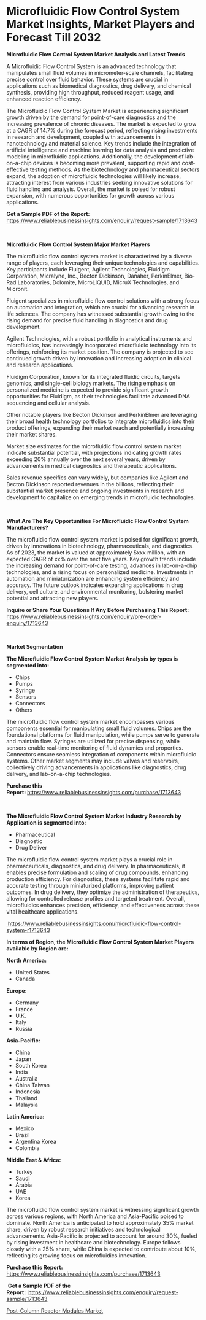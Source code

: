<p><h1>Microfluidic Flow Control System Market Insights, Market Players and Forecast Till 2032</h1></p><p><strong>Microfluidic Flow Control System Market Analysis and Latest Trends</strong></p>
<p><p>A Microfluidic Flow Control System is an advanced technology that manipulates small fluid volumes in micrometer-scale channels, facilitating precise control over fluid behavior. These systems are crucial in applications such as biomedical diagnostics, drug delivery, and chemical synthesis, providing high throughput, reduced reagent usage, and enhanced reaction efficiency. </p><p>The Microfluidic Flow Control System Market is experiencing significant growth driven by the demand for point-of-care diagnostics and the increasing prevalence of chronic diseases. The market is expected to grow at a CAGR of 14.7% during the forecast period, reflecting rising investments in research and development, coupled with advancements in nanotechnology and material science. Key trends include the integration of artificial intelligence and machine learning for data analysis and predictive modeling in microfluidic applications. Additionally, the development of lab-on-a-chip devices is becoming more prevalent, supporting rapid and cost-effective testing methods. As the biotechnology and pharmaceutical sectors expand, the adoption of microfluidic technologies will likely increase, attracting interest from various industries seeking innovative solutions for fluid handling and analysis. Overall, the market is poised for robust expansion, with numerous opportunities for growth across various applications.</p></p>
<p><strong>Get a Sample PDF of the Report:&nbsp;</strong> <a href="https://www.reliablebusinessinsights.com/enquiry/request-sample/1713643?utm_campaign=2247&utm_medium=2&utm_source=Github&utm_content=ia&utm_term=28022025&utm_id=microfluidic-flow-control-system">https://www.reliablebusinessinsights.com/enquiry/request-sample/1713643</a></p>
<p>&nbsp;</p>
<p><strong>Microfluidic Flow Control System Major Market Players</strong></p>
<p><p>The microfluidic flow control system market is characterized by a diverse range of players, each leveraging their unique technologies and capabilities. Key participants include Fluigent, Agilent Technologies, Fluidigm Corporation, Micralyne, Inc., Becton Dickinson, Danaher, PerkinElmer, Bio-Rad Laboratories, Dolomite, MicroLIQUID, MicruX Technologies, and Micronit. </p><p>Fluigent specializes in microfluidic flow control solutions with a strong focus on automation and integration, which are crucial for advancing research in life sciences. The company has witnessed substantial growth owing to the rising demand for precise fluid handling in diagnostics and drug development.</p><p>Agilent Technologies, with a robust portfolio in analytical instruments and microfluidics, has increasingly incorporated microfluidic technology into its offerings, reinforcing its market position. The company is projected to see continued growth driven by innovation and increasing adoption in clinical and research applications.</p><p>Fluidigm Corporation, known for its integrated fluidic circuits, targets genomics, and single-cell biology markets. The rising emphasis on personalized medicine is expected to provide significant growth opportunities for Fluidigm, as their technologies facilitate advanced DNA sequencing and cellular analysis.</p><p>Other notable players like Becton Dickinson and PerkinElmer are leveraging their broad health technology portfolios to integrate microfluidics into their product offerings, expanding their market reach and potentially increasing their market shares.</p><p>Market size estimates for the microfluidic flow control system market indicate substantial potential, with projections indicating growth rates exceeding 20% annually over the next several years, driven by advancements in medical diagnostics and therapeutic applications. </p><p>Sales revenue specifics can vary widely, but companies like Agilent and Becton Dickinson reported revenues in the billions, reflecting their substantial market presence and ongoing investments in research and development to capitalize on emerging trends in microfluidic technologies.</p></p>
<p>&nbsp;</p>
<p><strong>What Are The Key Opportunities For Microfluidic Flow Control System Manufacturers?</strong></p>
<p><p>The microfluidic flow control system market is poised for significant growth, driven by innovations in biotechnology, pharmaceuticals, and diagnostics. As of 2023, the market is valued at approximately $xxx million, with an expected CAGR of xx% over the next five years. Key growth trends include the increasing demand for point-of-care testing, advances in lab-on-a-chip technologies, and a rising focus on personalized medicine. Investments in automation and miniaturization are enhancing system efficiency and accuracy. The future outlook indicates expanding applications in drug delivery, cell culture, and environmental monitoring, bolstering market potential and attracting new players.</p></p>
<p><strong>Inquire or Share Your Questions If Any Before Purchasing This Report:</strong> <a href="https://www.reliablebusinessinsights.com/enquiry/pre-order-enquiry/1713643?utm_campaign=2247&utm_medium=2&utm_source=Github&utm_content=ia&utm_term=28022025&utm_id=microfluidic-flow-control-system">https://www.reliablebusinessinsights.com/enquiry/pre-order-enquiry/1713643</a></p>
<p>&nbsp;</p>
<p><strong>Market Segmentation</strong></p>
<p><strong>The Microfluidic Flow Control System Market Analysis by types is segmented into:</strong></p>
<p><ul><li>Chips</li><li>Pumps</li><li>Syringe</li><li>Sensors</li><li>Connectors</li><li>Others</li></ul></p>
<p><p>The microfluidic flow control system market encompasses various components essential for manipulating small fluid volumes. Chips are the foundational platforms for fluid manipulation, while pumps serve to generate and maintain flow. Syringes are utilized for precise dispensing, while sensors enable real-time monitoring of fluid dynamics and properties. Connectors ensure seamless integration of components within microfluidic systems. Other market segments may include valves and reservoirs, collectively driving advancements in applications like diagnostics, drug delivery, and lab-on-a-chip technologies.</p></p>
<p><strong>Purchase this Report:&nbsp;</strong><a href="https://www.reliablebusinessinsights.com/purchase/1713643?utm_campaign=2247&utm_medium=2&utm_source=Github&utm_content=ia&utm_term=28022025&utm_id=microfluidic-flow-control-system">https://www.reliablebusinessinsights.com/purchase/1713643</a></p>
<p>&nbsp;</p>
<p><strong>The Microfluidic Flow Control System Market Industry Research by Application is segmented into:</strong></p>
<p><ul><li>Pharmaceutical</li><li>Diagnostic</li><li>Drug Deliver</li></ul></p>
<p><p>The microfluidic flow control system market plays a crucial role in pharmaceuticals, diagnostics, and drug delivery. In pharmaceuticals, it enables precise formulation and scaling of drug compounds, enhancing production efficiency. For diagnostics, these systems facilitate rapid and accurate testing through miniaturized platforms, improving patient outcomes. In drug delivery, they optimize the administration of therapeutics, allowing for controlled release profiles and targeted treatment. Overall, microfluidics enhances precision, efficiency, and effectiveness across these vital healthcare applications.</p></p>
<p><a href="https://www.reliablebusinessinsights.com/microfluidic-flow-control-system-r1713643?utm_campaign=2247&utm_medium=2&utm_source=Github&utm_content=ia&utm_term=28022025&utm_id=microfluidic-flow-control-system">&nbsp;https://www.reliablebusinessinsights.com/microfluidic-flow-control-system-r1713643</a></p>
<p><strong>In terms of Region, the Microfluidic Flow Control System Market Players available by Region are:</strong></p>
<p>
    <p> <strong> North America: </strong>
        <ul>
            <li>United States</li>
            <li>Canada</li>
        </ul>
        </p> 
    <p> <strong> Europe: </strong>
        <ul>
            <li>Germany</li>
            <li>France</li>
            <li>U.K.</li>
            <li>Italy</li>
            <li>Russia</li>
        </ul>
        </p> 
    <p> <strong> Asia-Pacific: </strong>
        <ul>
            <li>China</li>
            <li>Japan</li>
            <li>South Korea</li>
            <li>India</li>
            <li>Australia</li>
            <li>China Taiwan</li>
            <li>Indonesia</li>
            <li>Thailand</li>
            <li>Malaysia</li>
        </ul>
        </p> 
    <p> <strong> Latin America: </strong>
        <ul>
            <li>Mexico</li>
            <li>Brazil</li>
            <li>Argentina Korea</li>
            <li>Colombia</li>
        </ul>
        </p> 
    <p> <strong> Middle East & Africa: </strong>
        <ul>
            <li>Turkey</li>
            <li>Saudi</li>
            <li>Arabia</li>
            <li>UAE</li>
            <li>Korea</li>
        </ul>
    </p>
    </p>
<p><p>The microfluidic flow control system market is witnessing significant growth across various regions, with North America and Asia-Pacific poised to dominate. North America is anticipated to hold approximately 35% market share, driven by robust research initiatives and technological advancements. Asia-Pacific is projected to account for around 30%, fueled by rising investment in healthcare and biotechnology. Europe follows closely with a 25% share, while China is expected to contribute about 10%, reflecting its growing focus on microfluidics innovation.</p></p>
<p><strong>Purchase this Report: </strong><a href="https://www.reliablebusinessinsights.com/purchase/1713643?utm_campaign=2247&utm_medium=2&utm_source=Github&utm_content=ia&utm_term=28022025&utm_id=microfluidic-flow-control-system">https://www.reliablebusinessinsights.com/purchase/1713643</a></p>
<p>&nbsp;<strong>Get a Sample PDF of the Report:&nbsp;&nbsp;</strong><a href="https://www.reliablebusinessinsights.com/enquiry/request-sample/1713643?utm_campaign=2247&utm_medium=2&utm_source=Github&utm_content=ia&utm_term=28022025&utm_id=microfluidic-flow-control-system">https://www.reliablebusinessinsights.com/enquiry/request-sample/1713643</a></p>
<p><strong></strong></p>
<p><p><a href="https://github.com/kryshaprilbb/Market-Research-Report-List-1/blob/main/post-column-reactor-modules-market.md?utm_campaign=2247&utm_medium=2&utm_source=Github&utm_content=ia&utm_term=28022025&utm_id=microfluidic-flow-control-system">Post-Column Reactor Modules Market</a></p></p>